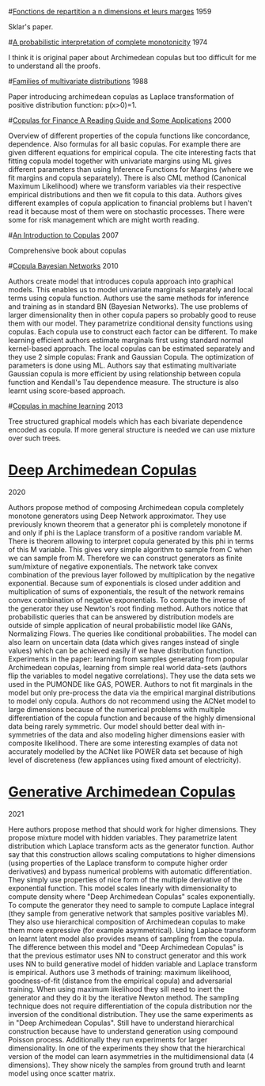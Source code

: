 #[Fonctions de repartition a n dimensions et leurs marges]()
1959

Sklar's paper.

#[A probabilistic interpretation of complete monotonicity]()
1974 

I think it is original paper about Archimedean copulas but too difficult for me to understand all the proofs.

#[Families of multivariate distributions]()
1988

Paper introducing archimedean copulas as Laplace transformation of positive distribution function: p(x>0)=1.

#[Copulas for Finance A Reading Guide and Some Applications]()
2000

Overview of different properties of the copula functions like concordance, dependence. Also formulas for all basic 
copulas. For example there are given different equations for empirical copula. The cite interesting facts that fitting
copula model together with univariate margins using ML gives different parameters than using Inference Functions for 
Margins (where we fit margins and copula separately). There is also CML method (Canonical Maximum Likelihood)
where we transform variables via their respective empirical distributions and then we fit copula to this data.
Authors gives different examples of copula application to financial problems but I haven't read it because
most of them were on stochastic processes. There were some for risk management which are might worth reading.

#[An Introduction to Copulas]()
2007

Comprehensive book about copulas

#[Copula Bayesian Networks]()
2010

Authors create model that introduces copula approach into graphical models. This enables us to model univariate marginals
separately and local terms using copula function. Authors use the same methods for inference and training as in 
standard BN (Bayesian Networks). The use problems of larger dimensionality then in other copula papers so probably 
good to reuse them with our model. They parametrize conditional density functions using copulas. Each copula use to 
construct each factor can be different. To make learning efficient authors estimate marginals first using standard
normal kernel-based approach. The local copulas can be estimated separately and they use 2 simple copulas: Frank and
Gaussian Copula. The optimization of parameters is done using ML. Authors say that estimating multivariate Gaussian 
copula is more efficient by using relationship between copula function and Kendall's Tau dependence measure. The structure
is also learnt using score-based approach.

#[Copulas in machine learning]()
2013

Tree structured graphical models which has each bivariate dependence encoded as copula. If more
general  structure is needed we can use mixture over such trees.


# [Deep Archimedean Copulas]()
2020

Authors propose method of composing Archimedean copula completely monotone generators using Deep Network approximator.
They use previously known theorem that a generator phi is completely monotone if and only if phi is the Laplace 
transform of a positive random variable M. There is theorem allowing to interpret copula generated by this phi in terms
of this M variable. This gives very simple algorithm to sample from C when we can sample from M.
Therefore we can construct generators as finite sum/mixture of negative exponentials.
The network take convex combination of the previous layer followed by multiplication by the negative exponential. 
Because sum of exponentials is closed under addition and multiplication of sums of exponentials, the result of the 
network remains convex combination of negative exponentials. To compute the inverse of the generator they use Newton's
root finding method. Authors notice that probabilistic queries that can be answered by distribution models are outside
of simple application of neural probabilistic model like GANs, Normalizing Flows. The queries like conditional 
probabilities. The model can also learn on uncertain data (data which gives ranges instead of single values) which
can be achieved easily if we have distribution function.
Experiments in the paper: learning from samples generating from popular Archimedean copulas, learning from simple
real world data-sets (authors flip the variables to model negative correlations). They use the data sets we used
in the PUMONDE like GAS, POWER.
Authors to not fit marginals in the model but only pre-process the data via the empirical marginal distributions to model
only copula.
Authors do not recommend using the ACNet model to large dimensions because of the numerical problems with multiple 
differentiation of the copula function and because of the highly dimensional data being rarely symmetric. Our model
should better deal with in-symmetries of the data and also modeling higher dimensions easier with composite likelihood.
There are some interesting examples of data not accurately modelled by the ACNet like POWER data set because of 
high level of discreteness (few appliances using fixed amount of electricity).

# [Generative Archimedean Copulas]()
2021

Here authors propose method that should work for higher dimensions. They propose mixture model with hidden variables. 
They parametrize latent distribution which Laplace transform acts as the generator function. Author say that this
construction allows scaling computations to higher dimensions (using properties of the Laplace transform to compute
higher order derivatives) and bypass numerical problems with automatic differentiation. They simply use properties
of nice form of the multiple derivative of the exponential function. This model scales linearly with dimensionality
to compute density where "Deep Archimedean Copulas" scales exponentially.  
To compute the generator they need to sample
to compute Laplace integral (they sample from generative network that samples positive variables M).
They also use hierarchical composition of Archimedean copulas to make them more expressive (for
example asymmetrical). Using Laplace transform on learnt latent model also provides means of sampling from the copula.
The difference between this model and "Deep Archimedean Copulas" is that the previous estimator uses NN to construct
generator and this work uses NN to build generative model of hidden variable and Laplace transform is empirical.
Authors use 3 methods of training: maximum likelihood, goodness-of-fit (distance from the empirical copula) 
and adversarial training. When using maximum likelihood they sill need to inert the generator and 
they do it by the iterative Newton method. The sampling technique does not require differentiation of the copula 
distribution nor the inversion of the conditional distribution.
They use the same experiments as in "Deep Archimedean Copulas".
Still have to understand hierarchical construction because have to understand generation using compound Poisson process.
Additionally they run experiments for larger dimensionality.
In one of the experiments they show that the hierarchical version of the model can learn asymmetries in the multidimensional
data (4 dimensions). They show nicely the samples from ground truth and learnt model using once scatter matrix.